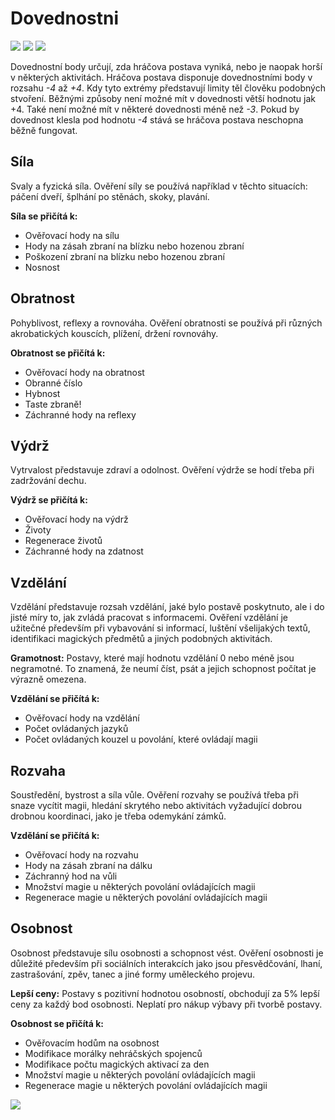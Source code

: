 # Dovednostni 

<img src="/assets/sep_line.png"/>

<img src="/assets/Dovednosti.png" />

<img src="/assets/sep_line.png"/>

Dovednostní body určují, zda hráčova postava vyniká, nebo je naopak horší v některých aktivitách. Hráčova postava disponuje dovednostními body v rozsahu *-4* až *+4*. Kdy tyto extrémy představují limity těl člověku podobných stvoření. Běžnými způsoby není možné mít v dovednosti větší hodnotu jak +4. Také není možné mít v některé dovednosti méně než *-3*. Pokud by dovednost klesla pod hodnotu *-4* stává se hráčova postava neschopna běžně fungovat. 

## Síla

Svaly a fyzická síla. Ověření síly se používá například v těchto situacích: páčení dveří, šplhání po stěnách, skoky, plavání.

**Síla se přičítá k:**

- Ověřovací hody na sílu
- Hody na zásah zbraní na blízku nebo hozenou zbraní
- Poškození zbraní na blízku nebo hozenou zbraní
- Nosnost

## Obratnost

Pohyblivost, reflexy a rovnováha. Ověření obratnosti se používá při různých akrobatických kouscích, plížení, držení rovnováhy.

**Obratnost se přičítá k:**

- Ověřovací hody na obratnost
- Obranné číslo
- Hybnost
- Taste zbraně!
- Záchranné hody na reflexy

## Výdrž

Vytrvalost představuje zdraví a odolnost. Ověření výdrže se hodí třeba při zadržování dechu.

**Výdrž se přičítá k:**

- Ověřovací hody na výdrž
- Životy
- Regenerace životů
- Záchranné hody na zdatnost

## Vzdělání

Vzdělání představuje rozsah vzdělání, jaké bylo postavě poskytnuto, ale i do jisté míry to, jak zvládá pracovat s informacemi. Ověření vzdělání je užitečné především při vybavování si informací, luštění všelijakých textů, identifikaci magických předmětů a jiných podobných aktivitách.

**Gramotnost:** Postavy, které mají hodnotu vzdělání 0 nebo méně jsou negramotné. To znamená, že neumí číst, psát a jejich schopnost počítat je výrazně omezena.

**Vzdělání se přičítá k:**

- Ověřovací hody na vzdělání
- Počet ovládaných jazyků
- Počet ovládaných kouzel u povolání, které ovládají magii

## Rozvaha

Soustředění, bystrost a síla vůle. Ověření rozvahy se používá třeba při snaze vycítit magii, hledání skrytého nebo aktivitách vyžadující dobrou drobnou koordinaci, jako je třeba odemykání zámků.

**Vzdělání se přičítá k:**

- Ověřovací hody na rozvahu
- Hody na zásah zbraní na dálku
- Záchranný hod na vůli
- Množství magie u některých povolání ovládajících magii
- Regenerace magie u některých povolání ovládajících magii

## Osobnost

Osobnost představuje sílu osobnosti a schopnost vést. Ověření osobnosti je důležité především při sociálních interakcích jako jsou přesvědčování, lhaní, zastrašování, zpěv, tanec a jiné formy uměleckého projevu.

**Lepší ceny:** Postavy s pozitivní hodnotou osobností, obchodují za 5% lepší ceny za každý bod osobnosti. Neplatí pro nákup výbavy při tvorbě postavy.

**Osobnost se přičítá k:**

- Ověřovacím hodům na osobnost
- Modifikace morálky nehráčských spojenců
- Modifikace počtu magických aktivací za den
- Množství magie u některých povolání ovládajících magii
- Regenerace magie u některých povolání ovládajících magii

<img src="/assets/sep_line.png"/>
